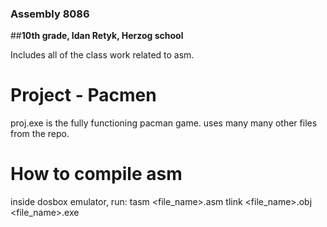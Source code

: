 ### Assembly 8086
##**10th grade, Idan Retyk, Herzog school**

Includes all of the class work related to asm.


# Project - Pacmen
proj.exe is the fully functioning pacman game.
uses many many other files from the repo.


# How to compile asm
inside dosbox emulator, run:
tasm <file_name>.asm
tlink <file_name>.obj
<file_name>.exe


